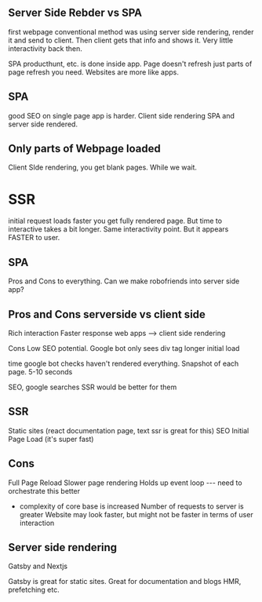 ## Server Side Rebder vs SPA
first webpage conventional method was using server side rendering, render it and send to client. Then client gets that info and shows it.
Very little interactivity back then.

SPA producthunt, etc. is done inside app. Page doesn't refresh just parts of page refresh you need. Websites are more like apps.

## SPA
good SEO on single page app is harder. Client side rendering SPA and server side rendered. 

## Only parts of Webpage loaded

Client SIde rendering, you get blank pages. While we wait.

# SSR
initial request loads faster
you get fully rendered page.
But time to interactive takes a bit longer. Same interactivity point. But it appears FASTER to user.

## SPA
Pros and Cons to everything. Can we make robofriends into server side app?

## Pros and Cons serverside vs client side
Rich interaction
Faster response
web apps --> client side rendering

Cons
Low SEO potential. Google bot only sees div tag
longer initial load

time google bot checks haven't rendered everything. Snapshot of each page. 5-10 seconds

SEO, google searches SSR would be better for them

## SSR
Static sites (react documentation page, text ssr is great for this)
SEO
Initial Page Load (it's super fast)

## Cons
Full Page Reload
Slower page rendering
Holds up event loop --- need to orchestrate this better
  - complexity of core base is increased
Number of requests to server is greater
Website may look faster, but might not be faster in terms of user interaction

## Server side rendering
Gatsby and Nextjs

Gatsby is great for static sites.
Great for documentation and blogs
HMR, prefetching etc.







